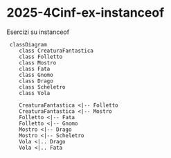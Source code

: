 # 2025-4Cinf-ex-instanceof
Esercizi su instanceof

```mermaid
 classDiagram
    class CreaturaFantastica
    class Folletto
    class Mostro
    class Fata
    class Gnomo
    class Drago
    class Scheletro
    class Vola

    CreaturaFantastica <|-- Folletto
    CreaturaFantastica <|-- Mostro
    Folletto <|-- Fata
    Folletto <|-- Gnomo
    Mostro <|-- Drago
    Mostro <|-- Scheletro
    Vola <|.. Drago
    Vola <|.. Fata
```
